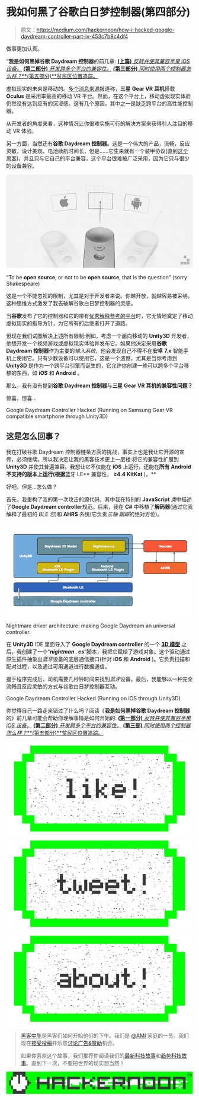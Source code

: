 # 我如何黑了谷歌白日梦控制器(第四部分)

> 原文：<https://medium.com/hackernoon/how-i-hacked-google-daydream-controller-part-iv-453c7b8c4df4>

做事更加认真。

“**我是如何黑掉谷歌 Daydream 控制器**的前几章:
[**(上篇)** *反转并使其兼容苹果 iOS 设备。*](https://hackernoon.com/how-i-hacked-google-daydream-controller-c4619ef318e4)
[**(第二部分)** *开发跨多个平台的兼容性。*](https://hackernoon.com/how-i-hacked-google-daydream-controller-part-ii-2d27e6c46aac)
[**(第三部分)** *同时使用两个控制器怎么样？*](https://hackernoon.com/how-i-hacked-google-daydream-controller-part-iii-12e75adc4829)[**(第五部分)**贫民区位置追踪。](https://hackernoon.com/how-i-hacked-google-daydream-controller-part-v-a0ada411271e)

虚拟现实的未来是移动的。[多个消息来源](https://www.google.it/webhp?sourceid=chrome-instant&ion=1&espv=2&ie=UTF-8#safe=off&q=gear+vr+users)报道称，**三星** **Gear VR** **耳机**搭载 **Oculus** 是采用率最高的移动 VR 平台。然而，在这个平台上，移动虚拟现实体验仍然没有达到应有的沉浸感。这有几个原因，其中之一是缺乏跨平台的高性能控制器。

从开发者的角度来看，这种情况让你很难实施可行的解决方案来获得引人注目的移动 VR 体验。

另一方面，当然还有**谷歌 Daydream 控制器**。这是一个伟大的产品，流畅，反应灵敏，设计美观，电池续航时间长，但是……它生来就有一个装甲协议(直到[这个黑客](https://hackernoon.com/how-i-hacked-google-daydream-controller-c4619ef318e4))，并且只与它自己的平台兼容，这个平台很难被广泛采用，因为它只与很少的设备兼容。

![](img/44ff9af3f123f27d686f0a53e45cda5f.png)

“To be **open source**, or not to be **open source**, that is the question” (sorry Shakespeare)

这是一个不能忽视的限制，尤其是对于开发者来说。你越开放，就越容易被采纳。这种思维方式激发了我去破解谷歌白日梦控制器的灵感。

当**谷歌**发布了它的控制器和它的带有[优秀解释参考的平台](https://developers.google.com/vr/daydream/overview)时，它无情地奠定了移动虚拟现实的指导方针，为它所有的后继者打开了道路。

但现在我们试图解决上述所有限制:例如，考虑一个面向移动的 **Unity3D** 开发者，他想开发一个视频游戏或虚拟现实体验并发布它。如果他决定采用**谷歌 Daydream 控制器**作为主要的*输入系统*，他会发现自己不得不在**安卓** **7.x** 智能手机上使用它。只有少数设备可以使用它，这是一个遗憾，尤其是当你考虑到 **Unity3D** 是作为一个跨平台引擎而诞生的，它允许你创建一些可以跨多个平台移植的东西，如 **iOS** 和 **Android** 。

那么，我有没有提到**谷歌 Daydream 控制器**与**三星** **Gear VR 耳机的兼容性问题？**

惊喜，惊喜…

Google Daydream Controller Hacked (Running on Samsung Gear VR compatible smartphone through Unity3D)

## 这是怎么回事？

我在打破谷歌 Daydream 控制器链条方面的挑战，事实上也是我让它开源的宣传，必须继续。所以我决定让我的黑客技术更上一层楼:将它的兼容性扩展到 **Unity3D** 并使其普遍兼容。我想让它不仅能在 **iOS** 上运行，还能在**所有 **Android** 不支持的版本上运行(根据**蓝牙 LE** 兼容性， **≥4.4 KitKat** )。**

好吧，但是…怎么做？

首先，我重构了我的第一次攻击的源代码，其中我在特别的 **JavaScript** *类*中描述了**Google Daydream controller**规范。后来，我在 **C#** 中移植了**解码器**(通过它我解释了最初的 *BLE 包*)和 **AHRS** 系统(它负责*三轴* *跟踪*的绝对方位)。

![](img/6b7fde39e8549e5da22b06f9d421fcf6.png)

Nightmare driver architecture: making Google Daydream an universal controller.

在 **Unity3D** IDE 里面导入了 **Google Daydream controller** 的一个 [**3D 模型**](https://github.com/TechnoBuddhist/VR-Controller-Daydream) 之后，我创建了一个“***nightman . cs***”脚本，我把它赋给了游戏对象。这个驱动通过原生插件抽象出*蓝牙*设备的底层通信接口(针对 **iOS** 和 **Android** )。它负责扫描和配对过程，以及通过可用通道进行数据通信。

握手程序完成后，司机需要几秒钟时间来找到*蓝牙*设备。最后，我能够以一种完全流畅且反应灵敏的方式与谷歌白日梦控制器互动。

Google Daydream Controller Hacked (Running on iOS through Unity3D)

你觉得自己一路走来错过了什么吗？阅读《**我是如何黑掉谷歌 Daydream 控制器**的》前几章可能会帮助你理解事情是如何开始的:
[**(第一部分)** *反转并使其兼容苹果 iOS 设备。*](https://hackernoon.com/how-i-hacked-google-daydream-controller-c4619ef318e4)
[**(第二部分)** *开发跨多个平台的兼容性。*](https://hackernoon.com/how-i-hacked-google-daydream-controller-part-ii-2d27e6c46aac)
[**(第三部)** *同时使用两个控制器怎么样？*](https://hackernoon.com/how-i-hacked-google-daydream-controller-part-iii-12e75adc4829)[**(第五部分)**贫民区位置追踪。](https://hackernoon.com/how-i-hacked-google-daydream-controller-part-v-a0ada411271e)

[![](img/50ef4044ecd4e250b5d50f368b775d38.png)](http://bit.ly/HackernoonFB)[![](img/979d9a46439d5aebbdcdca574e21dc81.png)](https://goo.gl/k7XYbx)[![](img/2930ba6bd2c12218fdbbf7e02c8746ff.png)](https://goo.gl/4ofytp)

> [黑客中午](http://bit.ly/Hackernoon)是黑客们如何开始他们的下午。我们是 [@AMI](http://bit.ly/atAMIatAMI) 家庭的一员。我们现在[接受投稿](http://bit.ly/hackernoonsubmission)并乐意[讨论广告&赞助](mailto:partners@amipublications.com)机会。
> 
> 如果你喜欢这个故事，我们推荐你阅读我们的[最新科技故事](http://bit.ly/hackernoonlatestt)和[趋势科技故事](https://hackernoon.com/trending)。直到下一次，不要把世界的现实想当然！

![](img/be0ca55ba73a573dce11effb2ee80d56.png)